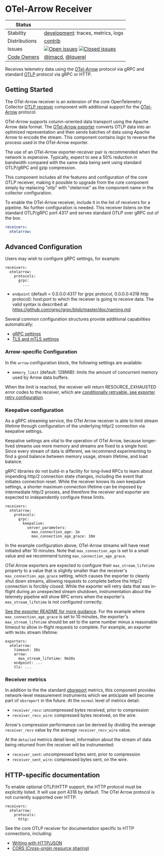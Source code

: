 # OTel-Arrow Receiver

<!-- status autogenerated section -->
| Status        |           |
| ------------- |-----------|
| Stability     | [development]: traces, metrics, logs   |
| Distributions | [contrib] |
| Issues        | [![Open issues](https://img.shields.io/github/issues-search/open-telemetry/opentelemetry-collector-contrib?query=is%3Aissue%20is%3Aopen%20label%3Areceiver%2Fotelarrow%20&label=open&color=orange&logo=opentelemetry)](https://github.com/open-telemetry/opentelemetry-collector-contrib/issues?q=is%3Aopen+is%3Aissue+label%3Areceiver%2Fotelarrow) [![Closed issues](https://img.shields.io/github/issues-search/open-telemetry/opentelemetry-collector-contrib?query=is%3Aissue%20is%3Aclosed%20label%3Areceiver%2Fotelarrow%20&label=closed&color=blue&logo=opentelemetry)](https://github.com/open-telemetry/opentelemetry-collector-contrib/issues?q=is%3Aclosed+is%3Aissue+label%3Areceiver%2Fotelarrow) |
| [Code Owners](https://github.com/open-telemetry/opentelemetry-collector-contrib/blob/main/CONTRIBUTING.md#becoming-a-code-owner)    | [@jmacd](https://www.github.com/jmacd), [@lquerel](https://www.github.com/lquerel) |

[development]: https://github.com/open-telemetry/opentelemetry-collector#development
[contrib]: https://github.com/open-telemetry/opentelemetry-collector-releases/tree/main/distributions/otelcol-contrib
<!-- end autogenerated section -->

Receives telemetry data using the
[OTel-Arrow](https://github.com/open-telemetry/otel-arrow) protocol
via gRPC and standard [OTLP](
https://github.com/open-telemetry/opentelemetry-specification/blob/main/specification/protocol/otlp.md)
protocol via gRPC or HTTP.

## Getting Started

The OTel-Arrow receiver is an extension of the core OpenTelemetry
Collector [OTLP
receiver](https://github.com/open-telemetry/opentelemetry-collector/tree/main/receiver/otlpreceiver)
component with additional support for the
[OTel-Arrow](https://github.com/open-telemetry/otel-arrow) protocol.

OTel-Arrow supports column-oriented data transport using the Apache
Arrow data format.  The [OTel-Arrow
exporter](../../exporter/otelarrowexporter/README.md)
converts OTLP data into an optimized representation and then sends
batches of data using Apache Arrow to encode the stream.  This
component contains logic to reverse the process used in the OTel-Arrow
exporter.

The use of an OTel-Arrow exporter-receiver pair is recommended when
the network is expensive.  Typically, expect to see a 50% reduction in
bandwidth compared with the same data being sent using standard
OTLP/gRPC and gzip compression.

This component includes all the features and configuration of the core
OTLP receiver, making it possible to upgrade from the core component
simply by replacing "otlp" with "otelarrow" as the component name in
the collector configuration.

To enable the OTel-Arrow receiver, include it in the list of receivers
for a pipeline.  No further configuration is needed.  This receiver
listens on the standard OTLP/gRPC port 4317 and serves standard OTLP
over gRPC out of the box.

```yaml
receivers:
  otelarrow:
```

## Advanced Configuration

Users may wish to configure gRPC settings, for example:

```
receivers:
  otelarrow:
    protocols:
      grpc:
        ...
```

- `endpoint` (default = 0.0.0.0:4317 for grpc protocol, 0.0.0.0:4318 http protocol):
  host:port to which the receiver is going to receive data. The valid syntax is
  described at https://github.com/grpc/grpc/blob/master/doc/naming.md.

Several common configuration structures provide additional capabilities automatically:

- [gRPC settings](https://github.com/open-telemetry/opentelemetry-collector/blob/main/config/configgrpc/README.md)
- [TLS and mTLS settings](https://github.com/open-telemetry/opentelemetry-collector/blob/main/config/configtls/README.md)

### Arrow-specific Configuration

In the `arrow` configuration block, the following settings are available:

- `memory_limit` (default: 128MiB): limits the amount of concurrent memory used by Arrow data buffers.

When the limit is reached, the receiver will return RESOURCE_EXHAUSTED
error codes to the receiver, which are [conditionally retryable, see
exporter retry configuration](https://github.com/open-telemetry/opentelemetry-collector/blob/main/exporter/exporterhelper/README.md).

### Keepalive configuration

As a gRPC streaming service, the OTel Arrow receiver is able to limit
stream lifetime through configuration of the underlying http/2
connection via keepalive settings.

Keepalive settings are vital to the operation of OTel Arrow, because
longer-lived streams use more memory and streams are fixed to a single
host.  Since every stream of data is different, we recommend
experimenting to find a good balance between memory usage, stream
lifetime, and load balance.

gRPC libraries do not build-in a facility for long-lived RPCs to learn
about impending http/2 connection state changes, including the event
that initiates connection reset.  While the receiver knows its own
keepalive settings, a shorter maximum connection lifetime can be
imposed by intermediate http/2 proxies, and therefore the receiver and
exporter are expected to independently configure these limits.

```
receivers:
  otelarrow:
    protocols:
      grpc:
        keepalive:
          server_parameters:
            max_connection_age: 1m
            max_connection_age_grace: 10m
```

In the example configuration above, OTel-Arrow streams will have reset
initiated after 10 minutes.  Note that `max_connection_age` is set to
a small value and we recommend tuning `max_connection_age_grace`.

OTel Arrow exporters are expected to configure their
`max_stream_lifetime` property to a value that is slightly smaller
than the receiver's `max_connection_age_grace` setting, which causes
the exporter to cleanly shut down streams, allowing requests to
complete before the http/2 connection is forcibly closed.  While the
exporter will retry data that was in-flight during an unexpected
stream shutdown, instrumentation about the telemety pipeline will show
RPC errors when the exporter's `max_stream_lifetime` is not configured
correctly.

[See the exporter README for more
guidance](https://github.com/open-telemetry/opentelemetry-collector/blob/main/exporter/exporterhelper/README.md).  For the
example where `max_connection_age_grace` is set to 10 minutes, the
exporter's `max_stream_lifetime` should be set to the same number
minus a reasonable timeout to allow in-flight requests to complete.
For example, an exporter with `9m30s` stream lifetime:

```
exporters:
  otelarrow:
    timeout: 30s
    arrow:
      max_stream_lifetime: 9m30s
    endpoint: ...
    tls: ...
```

### Receiver metrics

In addition to the the standard
[obsreport](https://pkg.go.dev/go.opentelemetry.io/collector/obsreport)
metrics, this component provides network-level measurement instruments
which we anticipate will become part of `obsreport` in the future.  At
the `normal` level of metrics detail:

- `receiver_recv`: uncompressed bytes received, prior to compression
- `receiver_recv_wire`: compressed bytes received, on the wire.

Arrow's compression performance can be derived by dividing the average
`receiver_recv` value by the average `receiver_recv_wire` value.

At the `detailed` metrics detail level, information about the stream
of data being returned from the receiver will be instrumented:

- `receiver_sent`: uncompressed bytes sent, prior to compression
- `receiver_sent_wire`: compressed bytes sent, on the wire.

## HTTP-specific documentation

To enable optional OTLP/HTTP support, the HTTP protocol must be
explicitly listed.  It will use port 4318 by default.  The OTel Arrow
protocol is not currently supported over HTTP.

```
receivers:
  otelarrow:
    protocols:
      http:
```

See the core OTLP receiver for documentation specific to HTTP
connections, including:

- [Writing with HTTP/JSON](https://github.com/open-telemetry/opentelemetry-collector/tree/main/receiver/otlpreceiver#writing-with-httpjson)
- [CORS (Cross-origin resource sharing)](https://github.com/open-telemetry/opentelemetry-collector/tree/main/receiver/otlpreceiver#cors-cross-origin-resource-sharing)
